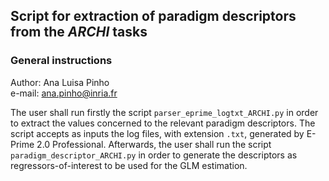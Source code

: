 ## Script for extraction of paradigm descriptors from the *ARCHI* tasks  

### General instructions    

Author: Ana Luisa Pinho  
e-mail: ana.pinho@inria.fr  

The user shall run firstly the script `parser_eprime_logtxt_ARCHI.py` in order to extract the values concerned to the relevant paradigm descriptors. The script accepts as inputs the log files, with extension `.txt`, generated by E-Prime 2.0 Professional. Afterwards, the user shall run the script `paradigm_descriptor_ARCHI.py` in order to generate the descriptors as regressors-of-interest to be used for the GLM estimation.
